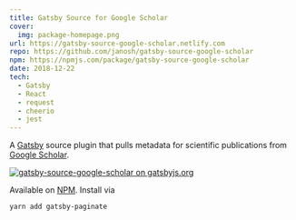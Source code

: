 ```yaml
---
title: Gatsby Source for Google Scholar
cover:
  img: package-homepage.png
url: https://gatsby-source-google-scholar.netlify.com
repo: https://github.com/janosh/gatsby-source-google-scholar
npm: https://npmjs.com/package/gatsby-source-google-scholar
date: 2018-12-22
tech:
  - Gatsby
  - React
  - request
  - cheerio
  - jest
---
```


A [Gatsby](https://gatsbyjs.org) source plugin that pulls metadata for scientific publications from [Google Scholar](https://scholar.google.com).

[![gatsby-source-google-scholar on gatsbyjs.org](gatsby-plugin-page.png)](https://gatsbyjs.org/packages/gatsby-source-google-scholar)

Available on [NPM](https://npmjs.com/package/gatsby-source-google-scholar). Install via

```sh
yarn add gatsby-paginate
```
